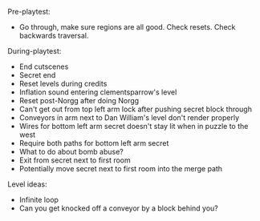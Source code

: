 Pre-playtest:
- Go through, make sure regions are all good. Check resets. Check backwards traversal.

During-playtest:
- End cutscenes
- Secret end
- Reset levels during credits
- Inflation sound entering clementsparrow's level
- Reset post-Norgg after doing Norgg
- Can't get out from top left arm lock after pushing secret block through
- Conveyors in arm next to Dan William's level don't render properly
- Wires for bottom left arm secret doesn't stay lit when in puzzle to the west
- Require both paths for bottom left arm secret
- What to do about bomb abuse?
- Exit from secret next to first room
- Potentially move secret next to first room into the merge path


Level ideas:
- Infinite loop
- Can you get knocked off a conveyor by a block behind you?

